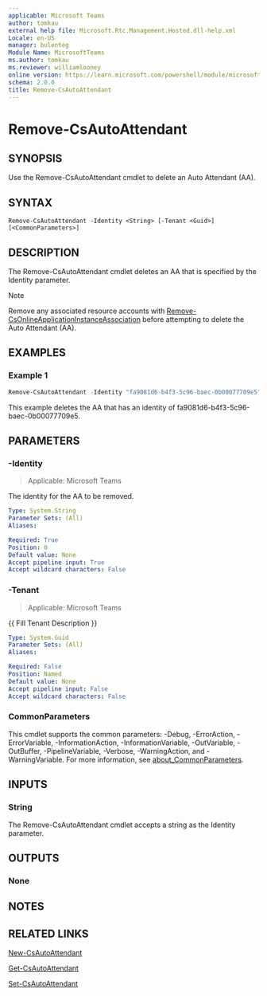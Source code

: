 ```yaml
---
applicable: Microsoft Teams
author: tomkau
external help file: Microsoft.Rtc.Management.Hosted.dll-help.xml
Locale: en-US
manager: bulenteg
Module Name: MicrosoftTeams
ms.author: tomkau
ms.reviewer: williamlooney
online version: https://learn.microsoft.com/powershell/module/microsoftteams/remove-csautoattendant
schema: 2.0.0
title: Remove-CsAutoAttendant
---
```


# Remove-CsAutoAttendant

## SYNOPSIS
Use the Remove-CsAutoAttendant cmdlet to delete an Auto Attendant (AA).

## SYNTAX

```
Remove-CsAutoAttendant -Identity <String> [-Tenant <Guid>] [<CommonParameters>]
```

## DESCRIPTION
The Remove-CsAutoAttendant cmdlet deletes an AA that is specified by the Identity parameter.

> [!NOTE]
> Remove any associated resource accounts with [Remove-CsOnlineApplicationInstanceAssociation](remove-csonlineapplicationinstanceassociation.md) before attempting to delete the Auto Attendant (AA).

## EXAMPLES

### Example 1
```powershell
Remove-CsAutoAttendant -Identity "fa9081d6-b4f3-5c96-baec-0b00077709e5"
```

This example deletes the AA that has an identity of fa9081d6-b4f3-5c96-baec-0b00077709e5.

## PARAMETERS

### -Identity

> Applicable: Microsoft Teams

The identity for the AA to be removed.

```yaml
Type: System.String
Parameter Sets: (All)
Aliases:

Required: True
Position: 0
Default value: None
Accept pipeline input: True
Accept wildcard characters: False
```

### -Tenant

> Applicable: Microsoft Teams

{{ Fill Tenant Description }}

```yaml
Type: System.Guid
Parameter Sets: (All)
Aliases:

Required: False
Position: Named
Default value: None
Accept pipeline input: False
Accept wildcard characters: False
```

### CommonParameters
This cmdlet supports the common parameters: -Debug, -ErrorAction, -ErrorVariable, -InformationAction, -InformationVariable, -OutVariable, -OutBuffer, -PipelineVariable, -Verbose, -WarningAction, and -WarningVariable. For more information, see [about_CommonParameters](https://go.microsoft.com/fwlink/?LinkID=113216).

## INPUTS

### String
The Remove-CsAutoAttendant cmdlet accepts a string as the Identity parameter.

## OUTPUTS

### None

## NOTES

## RELATED LINKS

[New-CsAutoAttendant](https://learn.microsoft.com/powershell/module/microsoftteams/new-csautoattendant)

[Get-CsAutoAttendant](https://learn.microsoft.com/powershell/module/microsoftteams/get-csautoattendant)

[Set-CsAutoAttendant](https://learn.microsoft.com/powershell/module/microsoftteams/set-csautoattendant)
